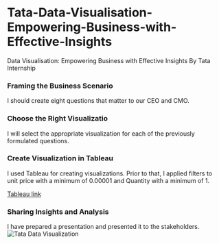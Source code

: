 # Tata-Data-Visualisation-Empowering-Business-with-Effective-Insights
Data Visualisation: Empowering Business with Effective Insights By Tata Internship

### Framing the Business Scenario
I should create eight questions that matter to our CEO and CMO.

### Choose the Right Visualizatio
I will select the appropriate visualization for each of the previously formulated questions.

### Create Visualization in Tableau
I used Tableau for creating visualizations. Prior to that, I applied filters to unit price with a minimum of 0.00001 and Quantity with a minimum of 1.

[Tableau link](https://public.tableau.com/views/TataDataVisualization_16920017193890/Sheet1?:language=en-US&:display_count=n&:origin=viz_share_link)

### Sharing Insights and Analysis
I have prepared a presentation and presented it to the stakeholders.
![Tata Data Visualization](https://github.com/Jayagopal-web/Tata-Data-Visualisation-Empowering-Business-with-Effective-Insights/assets/66839291/3f5854ad-245a-4c98-9a58-218cfba9ff97)

